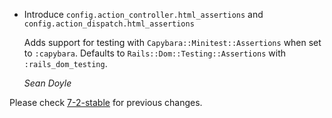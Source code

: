 *   Introduce `config.action_controller.html_assertions` and `config.action_dispatch.html_assertions`

    Adds support for testing with `Capybara::Minitest::Assertions` when set to `:capybara`.
    Defaults to `Rails::Dom::Testing::Assertions` with `:rails_dom_testing`.

    *Sean Doyle*

Please check [7-2-stable](https://github.com/rails/rails/blob/7-2-stable/actionpack/CHANGELOG.md) for previous changes.
